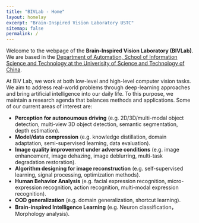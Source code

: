 ```yaml
---
title: "BIVLab - Home"
layout: homelay
excerpt: "Brain-Inspired Vision Laboratory USTC"
sitemap: false
permalink: /
---
```


Welcome to the webpage of the **Brain-Inspired Vision Laboratory (BIVLab)**. We are based in the
 [Department of Automation, School of Information Science and Technology 
at the Univerisity of Science and Technology of China](https://sist.ustc.edu.cn/main.htm).

At BIV Lab, we work at both low-level and high-level computer vision tasks. We aim to address 
real-world problems through deep-learning approaches and bring artificial intelligence into 
our daily life. To this purpose, we maintain a research agenda that balances methods and 
applications. Some of our current areas of interest are:

- **Perception for autonoumous driving** (e.g. 2D/3D/multi-modal object detection, multi-view 3D object detection, semantic segmentation, depth estimation).
- **Model/data compression** (e.g. knowledge distillation, domain adaptation, semi-supervised learning, data evaluation).
- **Image quality improvement under adverse conditions** (e.g. image enhancement, image dehazing, image deblurring, multi-task degradation restoration).
- **Algorithm designing for image reconstruction** (e.g. self-supervised learning, signal processing, optimization methods).
- **Human Behavior Analysis** (e.g. facial expression recognition, micro-expression recognition, action recognition, multi-modal expression recognition).
- **OOD generalization** (e.g. domain generalization, shortcut learning).
- **Brain-inspired Intelligence Learning** (e.g. Neuron classification，Morphology analysis).
